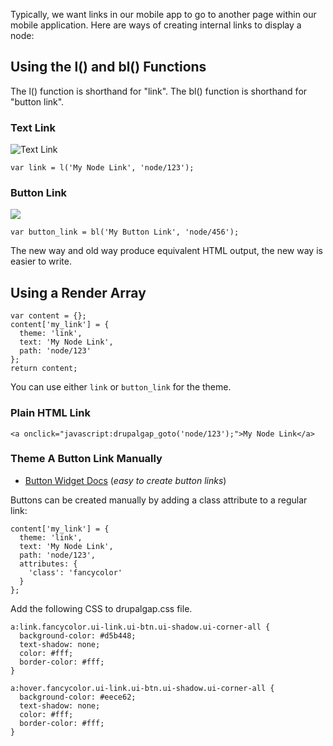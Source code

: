 Typically, we want links in our mobile app to go to another page within our mobile application. Here are ways of creating internal links to display a node:

## Using the l() and bl() Functions

The l() function is shorthand for "link". The bl() function is shorthand for "button link".

### Text Link

![Text Link](http://drupalgap.org/sites/default/files/link.png)

`var link = l('My Node Link', 'node/123');`

### Button Link

![](http://drupalgap.org/sites/default/files/button-link.png)

`var button_link = bl('My Button Link', 'node/456');`

The new way and old way produce equivalent HTML output, the new way is easier to write.

## Using a Render Array

```
var content = {};
content['my_link'] = {
  theme: 'link',
  text: 'My Node Link',
  path: 'node/123'
};
return content;
```

You can use either `link` or `button_link` for the theme.

### Plain HTML Link

`<a onclick="javascript:drupalgap_goto('node/123');">My Node Link</a>`

### Theme A Button Link Manually

- [Button Widget Docs](../../Widgets/Buttons) (*easy to create button links*)

Buttons can be created manually by adding a class attribute to a regular link:

```
content['my_link'] = {
  theme: 'link',
  text: 'My Node Link',
  path: 'node/123',
  attributes: {
    'class': 'fancycolor'
  }
};
```

Add the following CSS to drupalgap.css file.

```
a:link.fancycolor.ui-link.ui-btn.ui-shadow.ui-corner-all {
  background-color: #d5b448;
  text-shadow: none;
  color: #fff;
  border-color: #fff;
}

a:hover.fancycolor.ui-link.ui-btn.ui-shadow.ui-corner-all {
  background-color: #eece62;
  text-shadow: none;
  color: #fff;
  border-color: #fff;
}
```

